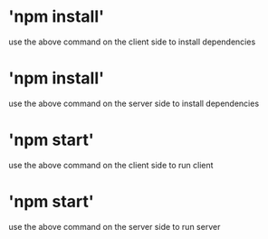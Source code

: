 # 'npm install'
use the above command on the client side to install dependencies 

# 'npm install'
use the above command on the server side to install dependencies 

# 'npm start'
use the above command on the client side to run client

# 'npm start'
use the above command on the server side to run server